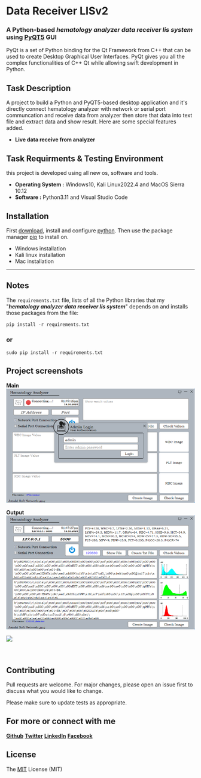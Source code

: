 # Data Receiver LISv2

### **A Python-based _hematology analyzer data receiver lis system_ using [PyQT5](https://wiki.python.org/moin/PyQt) GUI**

PyQt is a set of Python binding for the Qt Framework from C++ that can be used to create Desktop Graphical User Interfaces. PyQt gives you all the complex functionalities of C++ Qt while allowing swift development in Python.
<br/>

## Task Description
A project to build a Python and PyQT5-based desktop application and it's directly connect hematology analyzer with network or serial port communcation and receive data from analyzer then store that data into text file and extract data and show result. Here are some special features added.

* **Live data receive from analyzer**

## Task Requirments & Testing Environment
this project is developed using all new os, software and tools.

* **Operating System :** Windows10, Kali Linux2022.4 and MacOS Sierra 10.12
* **Software :** Python3.11 and Visual Studio Code


## Installation
First [download](https://www.python.org/downloads/), install and configure [python](https://www.python.org/doc/). Then use the package manager [pip](https://pip.pypa.io/en/stable/) to install on.

* Windows installation
* Kali linux installation
* Mac installation
---

## Notes
The `requirements.txt` file, lists of all the Python libraries that my "**_hematology analyzer data receiver lis system_**" depends on and installs those packages from the file:

```
pip install -r requirements.txt
```

### **or**

```
sudo pip install -r requirements.txt
```

## Project screenshots
**Main**<br/>
<img alt="main" src="https://github.com/iam-ariful-islam/Data-Receiver-LISv2/blob/main/screenshots/main.PNG" />

**Output**<br/>
<img alt="output" src="https://github.com/iam-ariful-islam/Data-Receiver-LISv2/blob/main/screenshots/result.PNG" />

[![](https://markdown-videos-api.jorgenkh.no/youtube/lSAVfkJ4Psw)](https://youtu.be/lSAVfkJ4Psw)

<br/>

## Contributing

Pull requests are welcome. For major changes, please open an issue first to discuss what you would like to change.

Please make sure to update tests as appropriate.

## For more or connect with me

[**Github**](https://github.com/iam-ariful-islam)
[**Twitter**](https://twitter.com/am_ariful_islam)
[**LinkedIn**](https://bd.linkedin.com/in/im-ariful-islam)
[**Facebook**](https://www.facebook.com/jonakisoft.net/)

## License

The [MIT](https://choosealicense.com/licenses/mit/) License (MIT)
